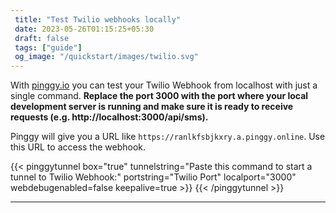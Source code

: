 ```yaml
---
 title: "Test Twilio webhooks locally" 
 date: 2023-05-26T01:15:25+05:30 
 draft: false 
 tags: ["guide"]
 og_image: "/quickstart/images/twilio.svg"
---
```


With [pinggy.io](https://pinggy.io) you can test your Twilio Webhook from localhost with just a single command. **Replace the port 3000 with the port where your local development server is running and make sure it is ready to receive requests (e.g. http://localhost:3000/api/sms).**

Pinggy will give you a URL like `https://ranlkfsbjkxry.a.pinggy.online`. Use this URL to access the webhook.

{{< pinggytunnel box="true" tunnelstring="Paste this command to start a tunnel to Twilio Webhook:" portstring="Twilio Port" localport="3000" webdebugenabled=false keepalive=true >}}
{{< /pinggytunnel >}}

<hr>

